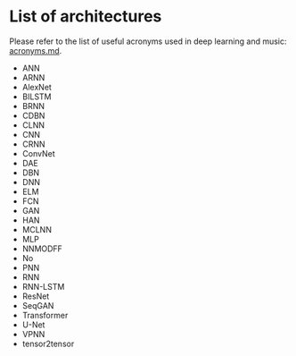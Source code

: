 # List of architectures

Please refer to the list of useful acronyms used in deep learning and music: [acronyms.md](acronyms.md).

- ANN
- ARNN
- AlexNet 
- BILSTM
- BRNN 
- CDBN
- CLNN
- CNN
- CRNN
- ConvNet
- DAE
- DBN
- DNN
- ELM
- FCN
- GAN
- HAN
- MCLNN
- MLP
- NNMODFF
- No
- PNN
- RNN
- RNN-LSTM
- ResNet
- SeqGAN
- Transformer
- U-Net
- VPNN
- tensor2tensor
